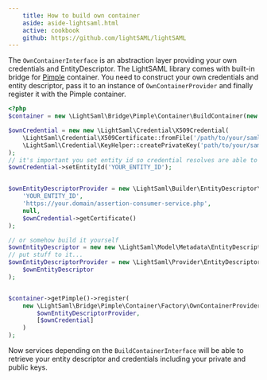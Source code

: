 ```yaml
---
    title: How to build own container
    aside: aside-lightsaml.html
    active: cookbook
    github: https://github.com/lightSAML/lightSAML
---
```


The ``OwnContainerInterface`` is an abstraction layer providing your own credentials and EntityDescriptor.
The LightSAML library comes with built-in bridge for [Pimple](http://pimple.sensiolabs.org/) container.
You need to construct your own credentials and entity descriptor, pass it to an instance of
``OwnContainerProvider`` and finally register it with the Pimple container.

```php
<?php
$container = new \LightSaml\Bridge\Pimple\Container\BuildContainer(new \Pimple\Container());

$ownCredential = new new \LightSaml\Credential\X509Credential(
    \LightSaml\Credential\X509Certificate::fromFile('/path/to/your/saml.crt'),
    \LightSaml\Credential\KeyHelper::createPrivateKey('path/to/your/saml.key', null, true)
);
// it's important you set entity id so credential resolves are able to find it by entity id
$ownCredential->setEntityId('YOUR_ENTITY_ID');


$ownEntityDescriptorProvider = new \LightSaml\Builder\EntityDescriptor\SimpleEntityDescriptorBuilder(
    'YOUR_ENTITY_ID',
    'https://your.domain/assertion-consumer-service.php',
    null,
    $ownCredential->getCertificate()
);

// or somehow build it yourself
$ownEntityDescriptor = new new \LightSaml\Model\Metadata\EntityDescriptor();
// put stuff to it...
$ownEntityDescriptorProvider = new \LightSaml\Provider\EntityDescriptor\FixedEntityDescriptorProvider(
    $ownEntityDescriptor
);


$container->getPimple()->register(
    new \LightSaml\Bridge\Pimple\Container\Factory\OwnContainerProvider(
        $ownEntityDescriptorProvider,
        [$ownCredential]
    )
);
```

Now services depending on the ``BuildContainerInterface`` will be able to retrieve your entity descriptor and
credentials including your private and public keys.
